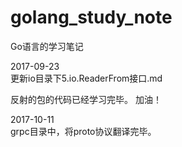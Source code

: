 # golang_study_note
Go语言的学习笔记

2017-09-23  
更新io目录下5.io.ReaderFrom接口.md  

反射的包的代码已经学习完毕。
加油！  

2017-10-11  
grpc目录中，将proto协议翻译完毕。 
